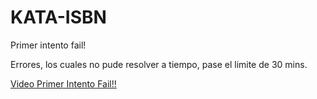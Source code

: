 # KATA-ISBN
Primer intento fail!

Errores, los cuales no pude resolver a tiempo, pase el limite de 30 mins. 

[Video Primer Intento Fail!!](https://youtu.be/Rh3f9bzxd7I)
